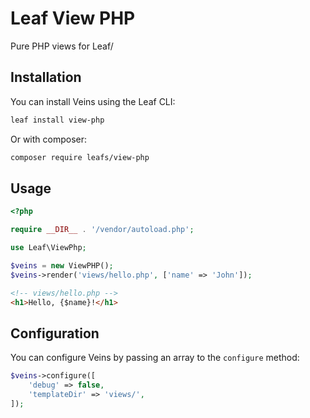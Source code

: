 # Leaf View PHP

Pure PHP views for Leaf/ 

## Installation

You can install Veins using the Leaf CLI:

```bash
leaf install view-php
```

Or with composer:

```bash
composer require leafs/view-php
```

## Usage

```php
<?php

require __DIR__ . '/vendor/autoload.php';

use Leaf\ViewPhp;

$veins = new ViewPHP();
$veins->render('views/hello.php', ['name' => 'John']);
```

```html
<!-- views/hello.php -->
<h1>Hello, {$name}!</h1>
```

## Configuration

You can configure Veins by passing an array to the `configure` method:

```php
$veins->configure([
    'debug' => false,
    'templateDir' => 'views/',
]);
```
